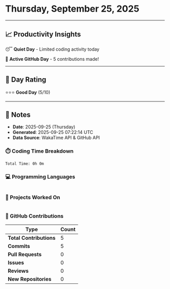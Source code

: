 # Thursday, September 25, 2025

---

## 📈 Productivity Insights

😴 **Quiet Day** - Limited coding activity today

🚀 **Active GitHub Day** - 5 contributions made!

---

## 🎯 Day Rating

⭐⭐⭐ **Good Day** (5/10)

---

## 📝 Notes

- **Date**: 2025-09-25 (Thursday)
- **Generated**: 2025-09-25 07:22:14 UTC
- **Data Source**: WakaTime API & GitHub API


### ⏱️ Coding Time Breakdown

```
Total Time: 0h 0m
```

### 💻 Programming Languages

```
```

### 📂 Projects Worked On

```
```


### 🐙 GitHub Contributions

| Type | Count |
|------|-------|
| **Total Contributions** | 5 |
| **Commits** | 5 |
| **Pull Requests** | 0 |
| **Issues** | 0 |
| **Reviews** | 0 |
| **New Repositories** | 0 |

